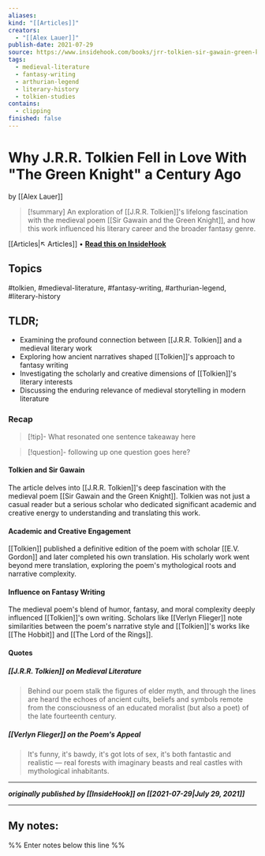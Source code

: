 ```yaml
---
aliases:
kind: "[[Articles]]"
creators:
  - "[[Alex Lauer]]"
publish-date: 2021-07-29
source: https://www.insidehook.com/books/jrr-tolkien-sir-gawain-green-knight
tags:
  - medieval-literature
  - fantasy-writing
  - arthurian-legend
  - literary-history
  - tolkien-studies
contains:
  - clipping
finished: false
---
```

# Why J.R.R. Tolkien Fell in Love With "The Green Knight" a Century Ago
by [[Alex Lauer]]

> [!summary]
> An exploration of [[J.R.R. Tolkien]]'s lifelong fascination with the medieval poem [[Sir Gawain and the Green Knight]], and how this work influenced his literary career and the broader fantasy genre.

[[Articles|↖ Articles]] • **[Read this on InsideHook](https://www.insidehook.com/books/jrr-tolkien-sir-gawain-green-knight)**

## Topics
#tolkien, #medieval-literature, #fantasy-writing, #arthurian-legend, #literary-history

## TLDR;
- Examining the profound connection between [[J.R.R. Tolkien]] and a medieval literary work
- Exploring how ancient narratives shaped [[Tolkien]]'s approach to fantasy writing
- Investigating the scholarly and creative dimensions of [[Tolkien]]'s literary interests
- Discussing the enduring relevance of medieval storytelling in modern literature

### Recap

> [!tip]- What resonated
> one sentence takeaway here

> [!question]- following up
> one question goes here?


#### Tolkien and Sir Gawain

The article delves into [[J.R.R. Tolkien]]'s deep fascination with the medieval poem [[Sir Gawain and the Green Knight]]. Tolkien was not just a casual reader but a serious scholar who dedicated significant academic and creative energy to understanding and translating this work.

#### Academic and Creative Engagement

[[Tolkien]] published a definitive edition of the poem with scholar [[E.V. Gordon]] and later completed his own translation. His scholarly work went beyond mere translation, exploring the poem's mythological roots and narrative complexity.

#### Influence on Fantasy Writing

The medieval poem's blend of humor, fantasy, and moral complexity deeply influenced [[Tolkien]]'s own writing. Scholars like [[Verlyn Flieger]] note similarities between the poem's narrative style and [[Tolkien]]'s works like [[The Hobbit]] and [[The Lord of the Rings]].

#### Quotes

##### [[J.R.R. Tolkien]] on Medieval Literature
> Behind our poem stalk the figures of elder myth, and through the lines are heard the echoes of ancient cults, beliefs and symbols remote from the consciousness of an educated moralist (but also a poet) of the late fourteenth century.

##### [[Verlyn Flieger]] on the Poem's Appeal
> It's funny, it's bawdy, it's got lots of sex, it's both fantastic and realistic — real forests with imaginary beasts and real castles with mythological inhabitants.

---

***originally published by [[InsideHook]] on [[2021-07-29|July 29, 2021]]***

---
## My notes:
%% Enter notes below this line %%
